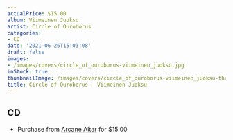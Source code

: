 ```yaml
---
actualPrice: $15.00
album: Viimeinen Juoksu
artist: Circle of Ouroborus
categories:
- CD
date: '2021-06-26T15:03:08'
draft: false
images:
- /images/covers/circle_of_ouroborus-viimeinen_juoksu.jpg
inStock: true
thumbnailImage: /images/covers/circle_of_ouroborus-viimeinen_juoksu-thumb.jpg
title: Circle of Ouroborus - Viimeinen Juoksu
---
```


## CD
* Purchase from [Arcane Altar](https://arcanealtar.bigcartel.com/product/circle-of-ouroborus-viimeinen-juoksu-cd) for $15.00
